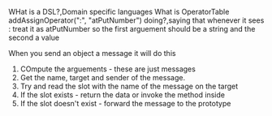 WHat is a DSL?,Domain specific languages
What is OperatorTable addAssignOperator(":", "atPutNumber") doing?,saying that whenever it sees : treat it as atPutNumber so the first arguement should be a string and the second a value

When you send an object a message it will do this
1) COmpute the arguements - these are just messages
2) Get the name, target and sender of the message. 
3) Try and read the slot with the name of the message on the target
4) If the slot exists - return the data or invoke the method inside
5) If the slot doesn't exist - forward the message to the prototype


